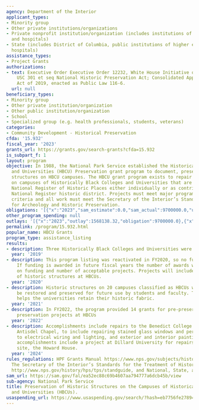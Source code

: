 ```yaml
---
agency: Department of the Interior
applicant_types:
- Minority group
- Other private institutions/organizations
- Private nonprofit institution/organization (includes institutions of higher education
  and hospitals)
- State (includes District of Columbia, public institutions of higher education and
  hospitals)
assistance_types:
- Project Grants
authorizations:
- text: Executive Order Executive Order 12232, White House Initiative on HBCU's; 54
    USC 301 et seq National Historic Preservation Act; Consolidated Appropriations
    Act of 2019, enacted as Public Law 116-6.
  url: null
beneficiary_types:
- Minority group
- Other private institution/organization
- Other public institution/organization
- School
- Specialized group (e.g. health professionals, students, veterans)
categories:
- Community Development - Historical Preservation
cfda: '15.932'
fiscal_year: '2023'
grants_url: https://grants.gov/search-grants?cfda=15.932
is_subpart_f: 1
layout: program
objective: In 1988, the National Park Service established the Historically Black Colleges
  and Universities (HBCU) Preservation grant program to document, preserve, and stabilize
  structures on HBCU campuses. The HBCU grant program exists to repair historic structures
  on campuses of Historically Black Colleges and Universities that are listed in the
  National Register of Historic Places either individually or as contributing to a
  National Register historic district. Projects must meet major program selection
  criteria and all work must meet the Secretary of the Interior’s Standards and Guidelines
  for Archeology and Historic Preservation.
obligations: '[{"x":"2023","sam_estimate":0.0,"sam_actual":9700000.0,"usa_spending_actual":9700000.0},{"x":"2024","sam_estimate":0.0,"sam_actual":0.0,"usa_spending_actual":10670000.0},{"x":"2025","sam_estimate":0.0,"sam_actual":0.0,"usa_spending_actual":0.0}]'
other_program_spending: null
outlays: '[{"x":"2023","outlay":1568138.32,"obligation":9700000.0},{"x":"2024","outlay":0.0,"obligation":10670000.0},{"x":"2025","outlay":0.0,"obligation":0.0}]'
permalink: /program/15.932.html
popular_name: HBCU Grants
program_type: assistance_listing
results:
- description: Three Historically Black Colleges and Universities were awarded funding.
  year: '2019'
- description: This program listing was reactivated in FY2020, so no funding was awarded.
    If funding is awarded in future fiscal years the number of awards will be contingent
    on funding and number of acceptable projects. Projects will include preservation
    of historic structures at HBCUs.
  year: '2020'
- description: Historic structures on 20 campuses classified as HBCUs were able to
    be restored and preserved for future use by students and faculty. The program
    helps the universities retain their historic fabric.
  year: '2021'
- description: In FY2022, the program provided 14 grants for pre-preservation and
    preservation projects at HBCUs
  year: '2022'
- description: Accomplishments include repairs to the Benedict College historic site,
    Antisdel Chapel, to include repairing stained glass windows and pers, upgrades
    to electrical wiring and lighting, and exterior and interior painting.  Additional
    accomplishments include a project at Dillard University for repairs to the historic
    site, the Howard House.
  year: '2024'
rules_regulations: HPF Grants Manual https://www.nps.gov/subjects/historicpreservationfund/historic-preservation-fund-grant-manual.htm;
  The Secretary of the Interior’s Standards for the Treatment of Historic Properties
  http://www.nps.gov/history/hps/tps/standguide, and National, State, and Local Codes.
sam_url: https://sam.gov/fal/ea52ec88c69b4607aa794777a6dcb45b/view
sub-agency: National Park Service
title: Preservation of Historic Structures on the Campuses of Historically Black Colleges
  and Universities (HBCUs).
usaspending_url: https://www.usaspending.gov/search/?hash=eb7756fe27894af6905dea07bc30d9d2
---
```

